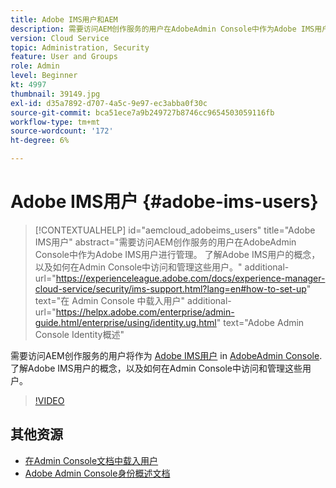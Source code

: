 ```yaml
---
title: Adobe IMS用户和AEM
description: 需要访问AEM创作服务的用户在AdobeAdmin Console中作为Adobe IMS用户进行管理。 了解Adobe IMS用户的概念，以及如何在Admin Console中访问和管理这些用户。
version: Cloud Service
topic: Administration, Security
feature: User and Groups
role: Admin
level: Beginner
kt: 4997
thumbnail: 39149.jpg
exl-id: d35a7892-d707-4a5c-9e97-ec3abba0f30c
source-git-commit: bca51ece7a9b249727b8746cc9654503059116fb
workflow-type: tm+mt
source-wordcount: '172'
ht-degree: 6%

---
```


# Adobe IMS用户 {#adobe-ims-users}

>[!CONTEXTUALHELP]
>id="aemcloud_adobeims_users"
>title="Adobe IMS用户"
>abstract="需要访问AEM创作服务的用户在AdobeAdmin Console中作为Adobe IMS用户进行管理。 了解Adobe IMS用户的概念，以及如何在Admin Console中访问和管理这些用户。"
>additional-url="https://experienceleague.adobe.com/docs/experience-manager-cloud-service/security/ims-support.html?lang=en#how-to-set-up" text="在 Admin Console 中载入用户"
>additional-url="https://helpx.adobe.com/enterprise/admin-guide.html/enterprise/using/identity.ug.html" text="Adobe Admin Console Identity概述"

需要访问AEM创作服务的用户将作为 [Adobe IMS用户](https://helpx.adobe.com/cn/enterprise/using/set-up-identity.html) in [AdobeAdmin Console](https://adminconsole.adobe.com). 了解Adobe IMS用户的概念，以及如何在Admin Console中访问和管理这些用户。

>[!VIDEO](https://video.tv.adobe.com/v/39149/?quality=12&learn=on)

## 其他资源

+ [在Admin Console文档中载入用户](https://experienceleague.adobe.com/docs/experience-manager-cloud-service/security/ims-support.html#onboarding-users-in-admin-console)
+ [Adobe Admin Console身份概述文档](https://helpx.adobe.com/enterprise/using/identity.html)
